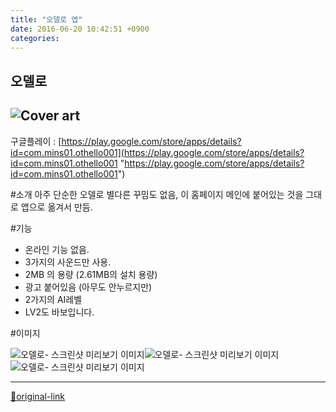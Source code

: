 ```yaml
---
title: "오델로 앱"
date: 2016-06-20 10:42:51 +0900
categories: 
---
```

  

오델로
---

![Cover art](https://lh3.googleusercontent.com/DhWzjOQ2l8axBlKjEazwXkRowpZL7YhRs5JWkADGcIBKQpW8AizWzrTEArmxBGcMhZU=w300-rw)
---------------------------------------------------------------------------------------------------------------------------

구글플레이 : [https://play.google.com/store/apps/details?id=com.mins01.othello001](https://play.google.com/store/apps/details?id=com.mins01.othello001 "https://play.google.com/store/apps/details?id=com.mins01.othello001")  

#소개
아주 단순한 오델로
별다른 꾸밈도 없음, 이 홈페이지 메인에 붙어있는 것을 그대로 앱으로 옮겨서 만듬.
  

#기능
- 온라인 기능 없음.
- 3가지의 사운드만 사용.
- 2MB 의 용량 (2.61MB의 설치 용량)
- 광고 붙어있음 (아무도 안누르지만)
- 2가지의 AI레벨
- LV2도 바보입니다.


#이미지

  
![ 오델로- 스크린샷 미리보기 이미지  ](https://lh3.googleusercontent.com/tG5AOF4EhWuY3AGfSMyBDZCPFSgO7_bR2nEZSFVIDu0bOi_s2NP8OUvd6zpbnuGmnbg=h310-rw " 오델로- 스크린샷 미리보기 이미지  ")![ 오델로- 스크린샷 미리보기 이미지  ](https://lh3.googleusercontent.com/ICKU7vxzh6sHp4gui7AAAZFTwoEELIckdENeXDeAoFyUZ1DZlDAJ5matyBhA42sk3l5n=h310-rw " 오델로- 스크린샷 미리보기 이미지  ")![ 오델로- 스크린샷 미리보기 이미지  ](https://lh3.googleusercontent.com/tW5DFbquonL4890fxfhN0QMffvCo8Za0dRse39_3S7VvtwZNRaIRpK-arzoEKvNLj6w=h310-rw " 오델로- 스크린샷 미리보기 이미지  ")  
  




***
[🔗original-link](http://www.mins01.com/mh/tech/read/1014)